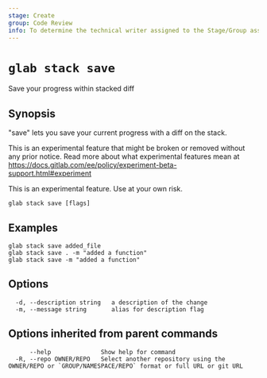 ```yaml
---
stage: Create
group: Code Review
info: To determine the technical writer assigned to the Stage/Group associated with this page, see https://about.gitlab.com/handbook/product/ux/technical-writing/#assignments
---
```


<!--
This documentation is auto generated by a script.
Please do not edit this file directly. Run `make gen-docs` instead.
-->

# `glab stack save`

Save your progress within stacked diff

## Synopsis

"save" lets you save your current progress with a diff on the stack.

This is an experimental feature that might be broken or removed without any prior notice.
Read more about what experimental features mean at <https://docs.gitlab.com/ee/policy/experiment-beta-support.html#experiment>

This is an experimental feature. Use at your own risk.

```plaintext
glab stack save [flags]
```

## Examples

```plaintext
glab stack save added_file
glab stack save . -m "added a function"
glab stack save -m "added a function"
```

## Options

```plaintext
  -d, --description string   a description of the change
  -m, --message string       alias for description flag
```

## Options inherited from parent commands

```plaintext
      --help              Show help for command
  -R, --repo OWNER/REPO   Select another repository using the OWNER/REPO or `GROUP/NAMESPACE/REPO` format or full URL or git URL
```
